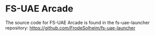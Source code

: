 # FS-UAE Arcade

The source code for FS-UAE Arcade is found in the fs-uae-launcher repository:
https://github.com/FrodeSolheim/fs-uae-launcher

